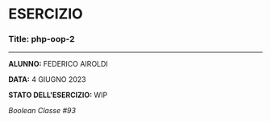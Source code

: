 # ESERCIZIO

### Title: php-oop-2
---
**ALUNNO:** FEDERICO AIROLDI

**DATA:** 4 GIUGNO 2023

**STATO DELL'ESERCIZIO:** WIP

_Boolean Classe #93_